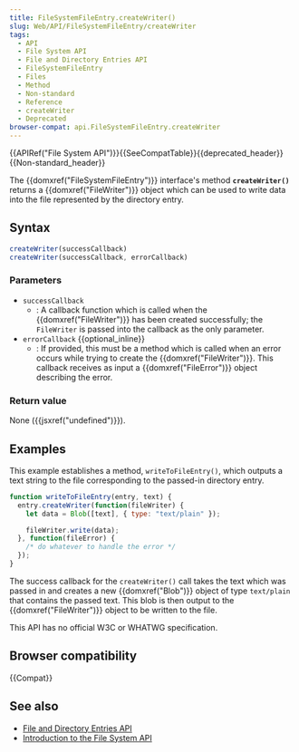 ```yaml
---
title: FileSystemFileEntry.createWriter()
slug: Web/API/FileSystemFileEntry/createWriter
tags:
  - API
  - File System API
  - File and Directory Entries API
  - FileSystemFileEntry
  - Files
  - Method
  - Non-standard
  - Reference
  - createWriter
  - Deprecated
browser-compat: api.FileSystemFileEntry.createWriter
---
```

{{APIRef("File System
  API")}}{{SeeCompatTable}}{{deprecated_header}}{{Non-standard_header}}

The {{domxref("FileSystemFileEntry")}} interface's method
**`createWriter()`** returns a {{domxref("FileWriter")}} object
which can be used to write data into the file represented by the directory entry.

## Syntax

```js
createWriter(successCallback)
createWriter(successCallback, errorCallback)
```

### Parameters

- `successCallback`
  - : A callback function which is called when the {{domxref("FileWriter")}} has been
    created successfully; the `FileWriter` is passed into the callback as the
    only parameter.
- `errorCallback` {{optional_inline}}
  - : If provided, this must be a method which is called when an error occurs while trying
    to create the {{domxref("FileWriter")}}. This callback receives as input a
    {{domxref("FileError")}} object describing the error.

### Return value

None ({{jsxref("undefined")}}).

## Examples

This example establishes a method, `writeToFileEntry()`, which outputs a
text string to the file corresponding to the passed-in directory entry.

```js
function writeToFileEntry(entry, text) {
  entry.createWriter(function(fileWriter) {
    let data = Blob([text], { type: "text/plain" });

    fileWriter.write(data);
  }, function(fileError) {
    /* do whatever to handle the error */
  });
}
```

The success callback for the `createWriter()` call takes the text which was
passed in and creates a new {{domxref("Blob")}} object of type `text/plain`
that contains the passed text. This blob is then output to the {{domxref("FileWriter")}}
object to be written to the file.

This API has no official W3C or WHATWG specification.

## Browser compatibility

{{Compat}}

## See also

- [File and Directory
  Entries API](/en-US/docs/Web/API/File_and_Directory_Entries_API)
- [Introduction
  to the File System API](/en-US/docs/Web/API/File_and_Directory_Entries_API/Introduction)
